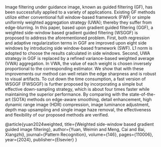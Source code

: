 Image filtering under guidance image, known as guided filtering (GF), has been successfully applied to a variety of applications. Existing GF methods utilize either conventional full window-based framework (FWF) or simple 
uniformly weighted aggregation strategy (UWA); thereby they suffer from edge-blurring. In this paper, based upon gradient guided filtering (GGF), a weighted side-window based gradient guided filtering (WSGGF) is 
proposed to address the aforementioned problem. First, both regression and adaptive regularization terms in GGF are improved upon eight side windows by introducing side window-based framework (SWF). L1 norm is adopted 
to choose the results calculated in side windows. Second, UWA strategy in GGF is replaced by a refined variance-based weighted average (VWA) aggregation. In VWA, the value of each weight is chosen inversely proportional 
to the corresponding estimator. We show that with these improvements our method can well retain the edge sharpness and is robust to visual artifacts. To cut down the time consumption, a fast version of WSGGF (FWSGGF) 
is further proposed by incorporating a simple but effective down-sampling strategy, which is about four times faster while maintaining the superior performance. By comparing with the state-of-the-art (SOTA) methods on 
edge-aware smoothing, detail enhancement, high dynamic range image (HDR) compression, image luminance adjustment, depth map upsampling and single image haze removal, the effectiveness and flexibility of our 
proposed methods are verified.

@article{yuan2024weighted,
  title={Weighted side-window based gradient guided image filtering},
  author={Yuan, Weimin and Meng, Cai and Bai, Xiangzhi},
  journal={Pattern Recognition},
  volume={146},
  pages={110006},
  year={2024},
  publisher={Elsevier}
}

